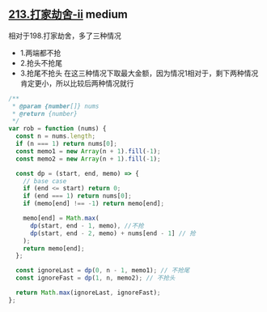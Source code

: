 ## [213.打家劫舍-ii](https://leetcode.cn/problems/house-robber-ii/) <Badge type="warning">medium</Badge>

相对于198.打家劫舍，多了三种情况
- 1.两端都不抢
- 2.抢头不抢尾
- 3.抢尾不抢头
在这三种情况下取最大金额，因为情况1相对于，剩下两种情况肯定更小，所以比较后两种情况就行

```js
/**
 * @param {number[]} nums
 * @return {number}
 */
var rob = function (nums) {
  const n = nums.length;
  if (n === 1) return nums[0];
  const memo1 = new Array(n + 1).fill(-1);
  const memo2 = new Array(n + 1).fill(-1);

  const dp = (start, end, memo) => {
    // base case
    if (end <= start) return 0;
    if (end === 1) return nums[0];
    if (memo[end] !== -1) return memo[end];

    memo[end] = Math.max(
      dp(start, end - 1, memo), //不抢
      dp(start, end - 2, memo) + nums[end - 1] // 抢
    );
    return memo[end];
  };

  const ignoreLast = dp(0, n - 1, memo1); // 不抢尾
  const ignoreFast = dp(1, n, memo2); // 不抢头

  return Math.max(ignoreLast, ignoreFast);
};
```
